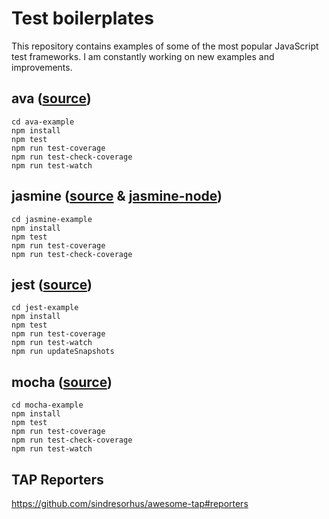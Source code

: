 # Test boilerplates

This repository contains examples of some of the most popular JavaScript test frameworks.
I am constantly working on new examples and improvements.

## ava ([source](https://github.com/avajs/ava))

```
cd ava-example
npm install
npm test
npm run test-coverage
npm run test-check-coverage
npm run test-watch
```

## jasmine ([source](https://github.com/jasmine/jasmine) & [jasmine-node](https://github.com/mhevery/jasmine-node))

```
cd jasmine-example
npm install
npm test
npm run test-coverage
npm run test-check-coverage
```

## jest ([source](https://github.com/facebook/jest))

```
cd jest-example
npm install
npm test
npm run test-coverage
npm run test-watch
npm run updateSnapshots
```
## mocha ([source](https://github.com/mochajs/mocha))

```
cd mocha-example
npm install
npm test
npm run test-coverage
npm run test-check-coverage
npm run test-watch
```

## TAP Reporters
https://github.com/sindresorhus/awesome-tap#reporters